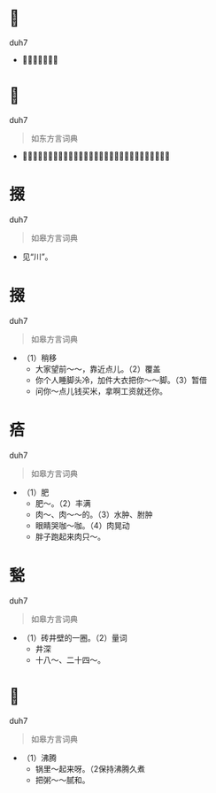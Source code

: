 # 𬊯
duh7
- ［𤒘］小火慢煮

# 𬊯
duh7
> 如东方言词典
- ［𤒘］一种烹调方法。食物煮熟后，再添火烧一会儿，使之烂熟。

# 掇
duh7
> 如皋方言词典
- 见“川”。

# 掇
duh7
> 如皋方言词典
- （1）稍移
  - 大家望前～～，靠近点儿。（2）覆盖
  - 你个人睡脚头冷，加件大衣把你～～脚。（3）暂借
  - 问你～点儿钱买米，拿啊工资就还你。

# 㾑
duh7
> 如皋方言词典
- （1）肥
  - 肥～。（2）丰满
  - 肉～、肉～～的。（3）水肿、胕肿
  - 眼睛哭咖～咖。（4）肉晃动
  - 胖子跑起来肉只～。

# 甃
duh7
> 如皋方言词典
- （1）砖井壁的一圈。（2）量词
  - 井深
  - 十八～、二十四～。

# 𤒘
duh7
> 如皋方言词典
- （1）沸腾
  - 锅里～起来呀。（2保持沸腾久煮
  - 把粥～～腻和。
